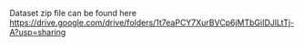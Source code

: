 Dataset zip file can be found here
https://drive.google.com/drive/folders/1t7eaPCY7XurBVCp6jMTbGiIDJlLtTj-A?usp=sharing
